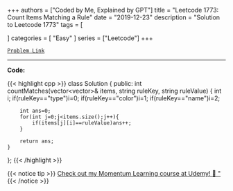 
+++
authors = ["Coded by Me, Explained by GPT"]
title = "Leetcode 1773: Count Items Matching a Rule"
date = "2019-12-23"
description = "Solution to Leetcode 1773"
tags = [
    
]
categories = [
    "Easy"
]
series = ["Leetcode"]
+++



[`Problem Link`](https://leetcode.com/problems/count-items-matching-a-rule/description/)

---

**Code:**

{{< highlight cpp >}}
class Solution {
public:
    int countMatches(vector<vector<string>>& items, string ruleKey, string ruleValue) {
        int i;
        if(ruleKey=="type")i=0;
        if(ruleKey=="color")i=1;
        if(ruleKey=="name")i=2;
        
        int ans=0;
        for(int j=0;j<items.size();j++){
            if(items[j][i]==ruleValue)ans++;
        }
        
        return ans;
    }
};
{{< /highlight >}}



{{< notice tip >}}
[Check out my Momentum Learning course at Udemy! 🚀 "](https://www.udemy.com/course/blind-75-the-data-structures-and-algorithms-essentials/)
{{< /notice >}}

